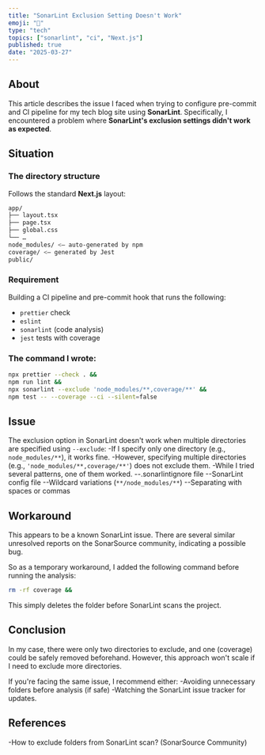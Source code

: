 ```yaml
---
title: "SonarLint Exclusion Setting Doesn't Work"
emoji: "🤔"
type: "tech"
topics: ["sonarlint", "ci", "Next.js"]
published: true
date: "2025-03-27"
---
```


## About

This article describes the issue I faced when trying to configure pre-commit and CI pipeline for my tech blog site using **SonarLint**.
Specifically, I encountered a problem where **SonarLint's exclusion settings didn't work as expected**.

## Situation

### The directory structure

Follows the standard **Next.js** layout:

```bash
app/
├── layout.tsx
├── page.tsx
├── global.css
└── …
node_modules/ <– auto-generated by npm
coverage/ <– generated by Jest
public/
```

### Requirement

Building a CI pipeline and pre-commit hook that runs the following:

- `prettier` check
- `eslint`
- `sonarlint` (code analysis)
- `jest` tests with coverage

### The command I wrote:

```bash
npx prettier --check . &&
npm run lint &&
npx sonarlint --exclude 'node_modules/**,coverage/**' &&
npm test -- --coverage --ci --silent=false
```

## Issue

The exclusion option in SonarLint doesn't work when multiple directories are specified using `--exclude`:
-If I specify only one directory (e.g., `node_modules/**`), it works fine.
-However, specifying multiple directories (e.g., `'node_modules/**,coverage/**'`) does not exclude them.
-While I tried several patterns, one of them worked.
--.sonarlintignore file
--SonarLint config file
--Wildcard variations (`**/node_modules/**`)
--Separating with spaces or commas

## Workaround

This appears to be a known SonarLint issue.
There are several similar unresolved reports on the SonarSource community, indicating a possible bug.

So as a temporary workaround, I added the following command before running the analysis:

```bash
rm -rf coverage &&
```

This simply deletes the folder before SonarLint scans the project.

## Conclusion

In my case, there were only two directories to exclude, and one (coverage) could be safely removed beforehand.
However, this approach won't scale if I need to exclude more directories.

If you're facing the same issue, I recommend either:
-Avoiding unnecessary folders before analysis (if safe)
-Watching the SonarLint issue tracker for updates.

## References

-How to exclude folders from SonarLint scan? (SonarSource Community)
